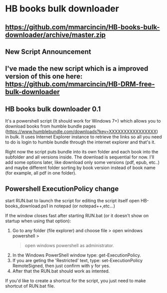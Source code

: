 # HB books bulk downloader
https://github.com/mmarcincin/HB-books-bulk-downloader/archive/master.zip
----------------------
New Script Announcement
----------------------
I've made the new script which is a improved version of this one here:
https://github.com/mmarcincin/HB-DRM-free-bulk-downloader
----------------------
HB books bulk downloader 0.1
----------------------
It's a powershell script (It should work for Windows 7+) which allows you to download books from humble bundle pages (https://www.humblebundle.com/downloads?key=XXXXXXXXXXXXXXXX) in bulk.
It uses Internet Explorer instance to retrieve the links so all you need to do is login to humble bundle through the internet explorer and that's it.

Right now the script puts bundle into its own folder and each book into the subfolder and all versions inside. The download is sequential for now.
I'll add some options later, like download only some versions (pdf, epub, etc..) and maybe different folder sorting by book version instead of book name (for example, all pdf in one folder).


Powershell ExecutionPolicy change
----------------------
start RUN.bat to launch the script
for editing the script itself open HB-books_download.ps1 in notepad (or notepad++,etc...)

If the window closes fast after starting RUN.bat (or it doesn't show on startup when using that option): 
1. Go to any folder (file explorer) and choose file > open windows powershell > 
   > open windows powershell as administrator.
2. In the Windows PowerShell window type: get-ExecutionPolicy.
3. If you are geting the 'Restricted' text, type: set-ExecutionPolicy RemoteSigned,
   then just confirm with y for yes.
4. After that the RUN.bat should work as intented.

If you'd like to create a shortcut for the script, you just need to make shortcut of RUN.bat file.
